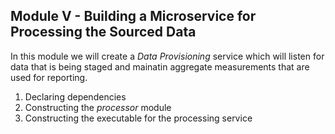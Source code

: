 ## Module V - Building a Microservice for Processing the Sourced Data

In this module we will create a _Data Provisioning_ service which will listen for data that is being staged and mainatin aggregate measurements that are used for reporting.

1. Declaring dependencies
2. Constructing the _processor_ module
3. Constructing the executable for the processing service